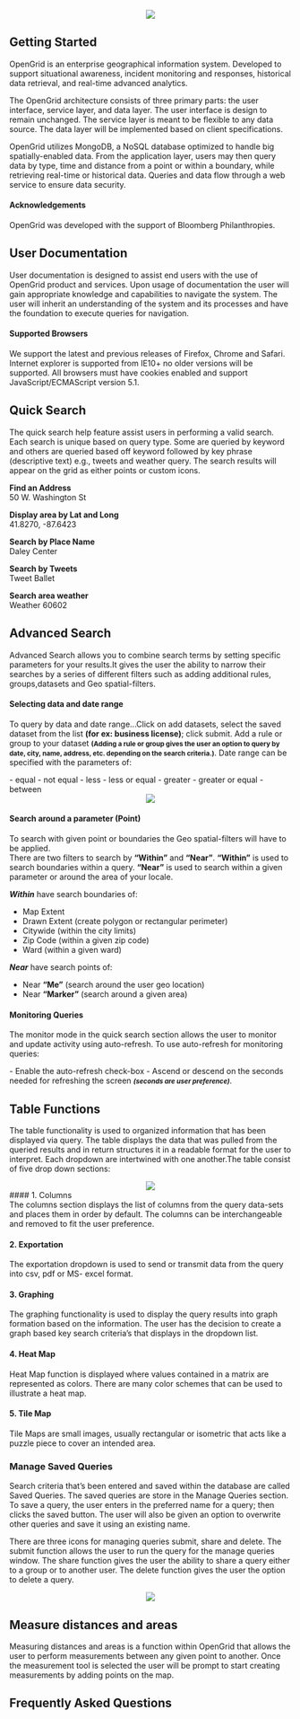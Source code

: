 <br>
<div align="center"><img src="https://github.com/Chicago/opengrid/blob/master/docs/media/combine32.png"></div>

## Getting Started
<p>OpenGrid is an enterprise geographical information system. Developed to support situational awareness, incident monitoring and responses, historical data retrieval, and real-time advanced analytics.</p>

<p>The OpenGrid architecture consists of three primary parts: the user interface, service layer, and data layer. The user interface is design to remain unchanged. The service layer is meant to be flexible to any data source. The data layer will be implemented based on client specifications.</p>

<p>OpenGrid utilizes MongoDB, a NoSQL database optimized to handle big spatially-enabled data. From the application layer, users may then query data by type, time and distance from a point or within a boundary, while retrieving real-time or historical data. Queries and data flow through a web service to ensure data security.</p>

#### Acknowledgements
OpenGrid was developed with the support of Bloomberg Philanthropies. 

## User Documentation
<p>User documentation is designed to assist end users with the use of OpenGrid product and services. Upon usage of documentation the user will gain appropriate knowledge and capabilities to navigate the system. The user will inherit an understanding of the system and its processes and have the foundation to execute queries for navigation.</p>
 
#### Supported Browsers
We support the latest and previous releases of Firefox, Chrome and Safari. Internet explorer is supported from IE10+ no older versions will be supported. All browsers must have cookies enabled and support JavaScript/ECMAScript version 5.1.

## Quick Search
<p>
The quick search help feature assist users in performing a valid search. Each search is unique based on query type. Some are queried by keyword and others are queried based off keyword followed by key phrase (descriptive text) e.g., tweets and weather query. The search results will appear on the grid as either points or custom icons.
</p>

<p><b>Find an Address</b><br> 50 W. Washington St

<p><b>Display area by Lat and Long</b><br> 41.8270, -87.6423

<p><b>Search by Place Name</b><br> Daley Center

<p><b>Search by Tweets</b><br> Tweet Ballet</p>

<p><b>Search area weather</b><br> Weather 60602</P>

## Advanced Search

<p>Advanced Search allows you to combine search terms by setting specific parameters for your results.It gives the user the ability to narrow their searches by a series of different filters such as adding additional rules, groups,datasets and Geo spatial-filters.</p>

#### Selecting data and date range
<p>To query by data and date range...Click on add datasets, select the saved dataset from the list <b>(for ex: business license)</b>; click submit. Add a rule or group to your dataset <b><small>(Adding a rule or group gives the user an option to query by date, city, name, address, etc. depending on the search criteria.)</b></small>. Date range can be specified with the parameters of:</p>
- equal
- not equal 
- less
- less or equal
- greater 
- greater or equal
- between

<div align="center"><img src="https://github.com/Chicago/opengrid/blob/master/docs/media/combine21.png"></div>

#### Search around a parameter (Point)
<p>To search with given point or boundaries the Geo spatial-filters will have to be applied.<br>
There are two filters to search by <b>“Within”</b> and <b>“Near”</b>. <b>“Within”</b> is used to search boundaries within a query. <b>“Near”</b> is used to search within a given parameter or around the area of your locale.</p>
<b><i>Within</i></b> have search boundaries of:<br>

- Map Extent<br>
- Drawn Extent (create polygon or rectangular perimeter)<br>
- Citywide (within the city limits)<br>
- Zip Code (within a given zip code)<br>
- Ward (within a given ward)<br>

<b><i>Near</i></b> have search points of:<br>

- Near <b>“Me”</b> (search around the user geo location)<br>
- Near <b>“Marker”</b> (search around a given area)

#### Monitoring Queries
<p>The monitor mode in the quick search section allows the user to monitor and update activity using auto-refresh. To use auto-refresh for monitoring queries:</p>
- Enable the auto-refresh check-box
- Ascend or descend on the seconds needed for refreshing the screen <b><i><small>(seconds are user preference)</b></i></small>.

## Table Functions
<p>The table functionality is used to organized information that has been displayed via query. The table displays the data that was pulled from the queried results and in return structures it in a readable format for the user to interpret. Each dropdown are intertwined with one another.The table consist of five drop down sections: </p>

<div align="center"><img src="https://github.com/Chicago/opengrid/blob/master/docs/media/combine33.png"></div>
#### 1. Columns<br>
The columns section displays the list of columns from the query data-sets and places them in order by default. The columns can be interchangeable and removed to fit the user preference.

#### 2. Exportation<br>
The exportation dropdown is used to send or transmit data from the query into csv, pdf or MS- excel format. 

#### 3. Graphing<br>
The graphing functionality is used to display the query results into graph formation based on the information. The user has the decision to create a graph based key search criteria’s that displays in the dropdown list.

#### 4. Heat Map<br>
Heat Map function is displayed where values contained in a matrix are represented as colors. There are many color schemes that can be used to illustrate a heat map.

#### 5. Tile Map
Tile Maps are small images, usually rectangular or isometric that acts like a puzzle piece to cover an intended area.

### Manage Saved Queries
<p>Search criteria that’s been entered and saved within the database are called Saved Queries. The saved queries are store in the Manage Queries section. To save a query, the user enters in the preferred name for a query; then clicks the saved button. The user will also be given an option to overwrite other queries and save it using an existing name.</p>
<p>There are three icons for managing queries submit, share and delete. The submit function allows the user to run the query for the manage queries window. The share function gives the user the ability to share a query either to a group or to another user. The delete function gives the user the option to delete a query.</p>

<div align="center"><img src="https://github.com/Chicago/opengrid/blob/master/docs/media/combine31.png"></div>

## Measure distances and areas
<p>Measuring distances and areas is a function within OpenGrid that allows the user to perform measurements between any given point to another. Once the measurement tool is selected the user will be prompt to start creating measurements by adding points on the map.</p>

## Frequently Asked Questions












